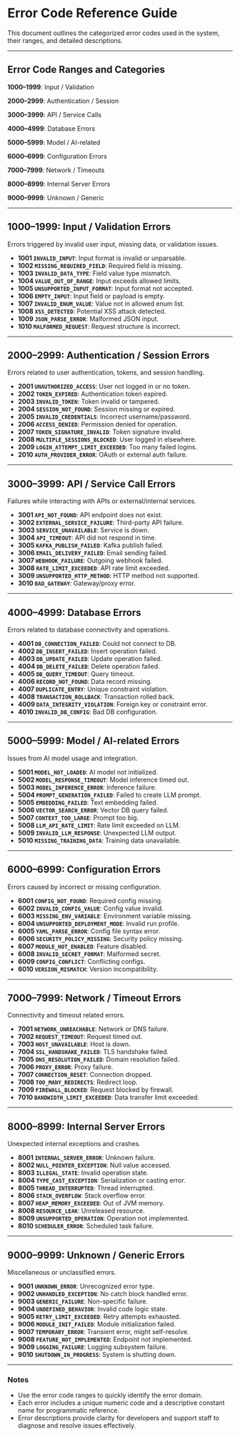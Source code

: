 # Error Code Reference Guide

This document outlines the categorized error codes used in the system, their ranges, and detailed descriptions.

---

## Error Code Ranges and Categories

**1000–1999**: Input / Validation

**2000–2999**: Authentication / Session

**3000–3999**: API / Service Calls

**4000–4999**: Database Errors

**5000–5999**: Model / AI-related

**6000–6999**: Configuration Errors

**7000–7999**: Network / Timeouts

**8000–8999**: Internal Server Errors

**9000–9999**: Unknown / Generic

---

## 1000–1999: Input / Validation Errors

Errors triggered by invalid user input, missing data, or validation issues.

* **1001 `INVALID_INPUT`**: Input format is invalid or unparsable.
* **1002 `MISSING_REQUIRED_FIELD`**: Required field is missing.
* **1003 `INVALID_DATA_TYPE`**: Field value type mismatch.
* **1004 `VALUE_OUT_OF_RANGE`**: Input exceeds allowed limits.
* **1005 `UNSUPPORTED_INPUT_FORMAT`**: Input format not accepted.
* **1006 `EMPTY_INPUT`**: Input field or payload is empty.
* **1007 `INVALID_ENUM_VALUE`**: Value not in allowed enum list.
* **1008 `XSS_DETECTED`**: Potential XSS attack detected.
* **1009 `JSON_PARSE_ERROR`**: Malformed JSON input.
* **1010 `MALFORMED_REQUEST`**: Request structure is incorrect.

---

## 2000–2999: Authentication / Session Errors

Errors related to user authentication, tokens, and session handling.

* **2001 `UNAUTHORIZED_ACCESS`**: User not logged in or no token.
* **2002 `TOKEN_EXPIRED`**: Authentication token expired.
* **2003 `INVALID_TOKEN`**: Token invalid or tampered.
* **2004 `SESSION_NOT_FOUND`**: Session missing or expired.
* **2005 `INVALID_CREDENTIALS`**: Incorrect username/password.
* **2006 `ACCESS_DENIED`**: Permission denied for operation.
* **2007 `TOKEN_SIGNATURE_INVALID`**: Token signature invalid.
* **2008 `MULTIPLE_SESSIONS_BLOCKED`**: User logged in elsewhere.
* **2009 `LOGIN_ATTEMPT_LIMIT_EXCEEDED`**: Too many failed logins.
* **2010 `AUTH_PROVIDER_ERROR`**: OAuth or external auth failure.

---

## 3000–3999: API / Service Call Errors

Failures while interacting with APIs or external/internal services.

* **3001 `API_NOT_FOUND`**: API endpoint does not exist.
* **3002 `EXTERNAL_SERVICE_FAILURE`**: Third-party API failure.
* **3003 `SERVICE_UNAVAILABLE`**: Service is down.
* **3004 `API_TIMEOUT`**: API did not respond in time.
* **3005 `KAFKA_PUBLISH_FAILED`**: Kafka publish failed.
* **3006 `EMAIL_DELIVERY_FAILED`**: Email sending failed.
* **3007 `WEBHOOK_FAILURE`**: Outgoing webhook failed.
* **3008 `RATE_LIMIT_EXCEEDED`**: API rate limit exceeded.
* **3009 `UNSUPPORTED_HTTP_METHOD`**: HTTP method not supported.
* **3010 `BAD_GATEWAY`**: Gateway/proxy error.

---

## 4000–4999: Database Errors

Errors related to database connectivity and operations.

* **4001 `DB_CONNECTION_FAILED`**: Could not connect to DB.
* **4002 `DB_INSERT_FAILED`**: Insert operation failed.
* **4003 `DB_UPDATE_FAILED`**: Update operation failed.
* **4004 `DB_DELETE_FAILED`**: Delete operation failed.
* **4005 `DB_QUERY_TIMEOUT`**: Query timeout.
* **4006 `RECORD_NOT_FOUND`**: Data record missing.
* **4007 `DUPLICATE_ENTRY`**: Unique constraint violation.
* **4008 `TRANSACTION_ROLLBACK`**: Transaction rolled back.
* **4009 `DATA_INTEGRITY_VIOLATION`**: Foreign key or constraint error.
* **4010 `INVALID_DB_CONFIG`**: Bad DB configuration.

---

## 5000–5999: Model / AI-related Errors

Issues from AI model usage and integration.

* **5001 `MODEL_NOT_LOADED`**: AI model not initialized.
* **5002 `MODEL_RESPONSE_TIMEOUT`**: Model inference timed out.
* **5003 `MODEL_INFERENCE_ERROR`**: Inference failure.
* **5004 `PROMPT_GENERATION_FAILED`**: Failed to create LLM prompt.
* **5005 `EMBEDDING_FAILED`**: Text embedding failed.
* **5006 `VECTOR_SEARCH_ERROR`**: Vector DB query failed.
* **5007 `CONTEXT_TOO_LARGE`**: Prompt too big.
* **5008 `LLM_API_RATE_LIMIT`**: Rate limit exceeded on LLM.
* **5009 `INVALID_LLM_RESPONSE`**: Unexpected LLM output.
* **5010 `MISSING_TRAINING_DATA`**: Training data unavailable.

---

## 6000–6999: Configuration Errors

Errors caused by incorrect or missing configuration.

* **6001 `CONFIG_NOT_FOUND`**: Required config missing.
* **6002 `INVALID_CONFIG_VALUE`**: Config value invalid.
* **6003 `MISSING_ENV_VARIABLE`**: Environment variable missing.
* **6004 `UNSUPPORTED_DEPLOYMENT_MODE`**: Invalid run profile.
* **6005 `YAML_PARSE_ERROR`**: Config file syntax error.
* **6006 `SECURITY_POLICY_MISSING`**: Security policy missing.
* **6007 `MODULE_NOT_ENABLED`**: Feature disabled.
* **6008 `INVALID_SECRET_FORMAT`**: Malformed secret.
* **6009 `CONFIG_CONFLICT`**: Conflicting configs.
* **6010 `VERSION_MISMATCH`**: Version incompatibility.

---

## 7000–7999: Network / Timeout Errors

Connectivity and timeout related errors.

* **7001 `NETWORK_UNREACHABLE`**: Network or DNS failure.
* **7002 `REQUEST_TIMEOUT`**: Request timed out.
* **7003 `HOST_UNAVAILABLE`**: Host is down.
* **7004 `SSL_HANDSHAKE_FAILED`**: TLS handshake failed.
* **7005 `DNS_RESOLUTION_FAILED`**: Domain resolution failed.
* **7006 `PROXY_ERROR`**: Proxy failure.
* **7007 `CONNECTION_RESET`**: Connection dropped.
* **7008 `TOO_MANY_REDIRECTS`**: Redirect loop.
* **7009 `FIREWALL_BLOCKED`**: Request blocked by firewall.
* **7010 `BANDWIDTH_LIMIT_EXCEEDED`**: Data transfer limit exceeded.

---

## 8000–8999: Internal Server Errors

Unexpected internal exceptions and crashes.

* **8001 `INTERNAL_SERVER_ERROR`**: Unknown failure.
* **8002 `NULL_POINTER_EXCEPTION`**: Null value accessed.
* **8003 `ILLEGAL_STATE`**: Invalid operation state.
* **8004 `TYPE_CAST_EXCEPTION`**: Serialization or casting error.
* **8005 `THREAD_INTERRUPTED`**: Thread interrupted.
* **8006 `STACK_OVERFLOW`**: Stack overflow error.
* **8007 `HEAP_MEMORY_EXCEEDED`**: Out of JVM memory.
* **8008 `RESOURCE_LEAK`**: Unreleased resource.
* **8009 `UNSUPPORTED_OPERATION`**: Operation not implemented.
* **8010 `SCHEDULER_ERROR`**: Scheduled task failure.

---

## 9000–9999: Unknown / Generic Errors

Miscellaneous or unclassified errors.

* **9001 `UNKNOWN_ERROR`**: Unrecognized error type.
* **9002 `UNHANDLED_EXCEPTION`**: No catch block handled error.
* **9003 `GENERIC_FAILURE`**: Non-specific failure.
* **9004 `UNDEFINED_BEHAVIOR`**: Invalid code logic state.
* **9005 `RETRY_LIMIT_EXCEEDED`**: Retry attempts exhausted.
* **9006 `MODULE_INIT_FAILED`**: Module initialization failed.
* **9007 `TEMPORARY_ERROR`**: Transient error, might self-resolve.
* **9008 `FEATURE_NOT_IMPLEMENTED`**: Endpoint not implemented.
* **9009 `LOGGING_FAILURE`**: Logging subsystem failure.
* **9010 `SHUTDOWN_IN_PROGRESS`**: System is shutting down.

---

### Notes

* Use the error code ranges to quickly identify the error domain.
* Each error includes a unique numeric code and a descriptive constant name for programmatic reference.
* Error descriptions provide clarity for developers and support staff to diagnose and resolve issues effectively.